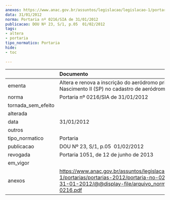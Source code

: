 ```yaml
---
anexos: https://www.anac.gov.br/assuntos/legislacao/legislacao-1/portarias/portarias-2012/portaria-no-0216-sia-de-31-01-2012/@@display-file/arquivo_norma/PA2012-0216.pdf
data: 31/01/2012
norma: Portaria nº 0216/SIA de 31/01/2012
publicacao: DOU Nº 23, S/1, p.05  01/02/2012
tags:
- altera
- portaria
tipo_normatico: Portaria
hide: 
- toc 
 
---
```


|                    | Documento                                                                                                                                                         |
|:-------------------|:------------------------------------------------------------------------------------------------------------------------------------------------------------------|
| ementa             | Altera e renova a inscrição do aeródromo privado Nascimento II (SP) no cadastro de aeródromos.                                                                    |
| norma              | Portaria nº 0216/SIA de 31/01/2012                                                                                                                                |
| tornada_sem_efeito |                                                                                                                                                                   |
| alterada           |                                                                                                                                                                   |
| data               | 31/01/2012                                                                                                                                                        |
| outros             |                                                                                                                                                                   |
| tipo_normatico     | Portaria                                                                                                                                                          |
| publicacao         | DOU Nº 23, S/1, p.05  01/02/2012                                                                                                                                  |
| revogada           | Portaria 1051, de 12 de junho de 2013                                                                                                                             |
| em_vigor           |                                                                                                                                                                   |
| anexos             | https://www.anac.gov.br/assuntos/legislacao/legislacao-1/portarias/portarias-2012/portaria-no-0216-sia-de-31-01-2012/@@display-file/arquivo_norma/PA2012-0216.pdf |